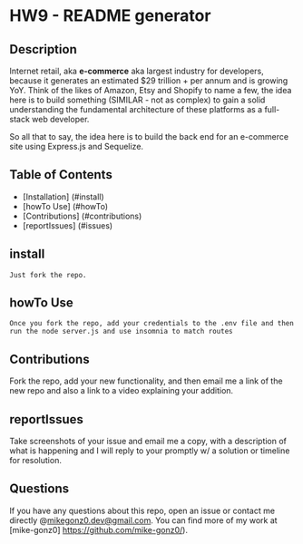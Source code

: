 # HW9 - README generator
  
  ## Description
Internet retail, aka **e-commerce** aka largest industry for developers, because it generates an estimated $29 trillion + per annum and is growing YoY. Think of the likes of Amazon, Etsy and Shopify to name a few, the idea here is to build something (SIMILAR - not as complex) to gain a solid understanding the fundamental architecture of these platforms as a full-stack web developer.

So all that to say, the idea here is to build the back end for an e-commerce site using Express.js and Sequelize.

  ## Table of Contents
  
  * [Installation] (#install)
  * [howTo Use] (#howTo)
  * [Contributions] (#contributions)
  * [reportIssues] (#issues)


  ## install
  ```
  Just fork the repo.
  ```

  ## howTo Use
  ```
  Once you fork the repo, add your credentials to the .env file and then run the node server.js and use insomnia to match routes
  ```

  ## Contributions
  Fork the repo, add your new functionality, and then email me a link of the new repo and also a link to a video explaining your addition.

  ## reportIssues
  Take screenshots of your issue and email me a copy, with a description of what is happening and I will reply to your promptly w/ a solution or timeline for resolution. 

  ## Questions
  If you have any questions about this repo, open an issue or contact me directly @mikegonz0.dev@gmail.com. You can find more of my work at [mike-gonz0] https://github.com/mike-gonz0/).
